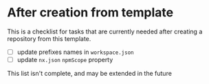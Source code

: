 # After creation from template

This is a checklist for tasks that are currently needed after creating
a repository from this template.

- [ ] update prefixes names in `workspace.json`
- [ ] update `nx.json` `npmScope` property

This list isn't complete, and may be extended in the future
